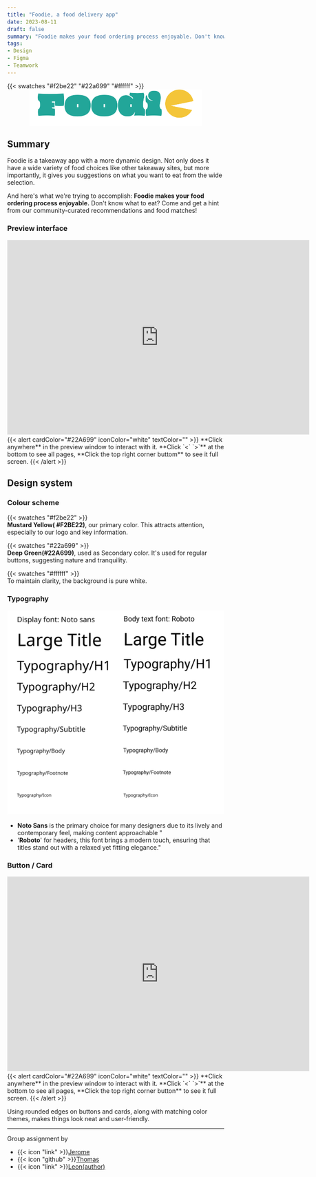 ```yaml
---
title: "Foodie, a food delivery app"
date: 2023-08-11
draft: false
summary: "Foodie makes your food ordering process enjoyable. Don't know what to eat? Come and get a hint from our community curated recommendations and food matches!"
tags:
- Design
- Figma
- Teamwork
---
```

{{< swatches "#f2be22" "#22a699" "#ffffff" >}}
<img src="foodie-Logo.png" alt="Foodie!" width=400px style="display: block; margin-left: auto; margin-right: auto;">

## Summary

Foodie is a takeaway app with a more dynamic design. Not only does it have a wide variety of food choices like other takeaway sites, but more importantly, it gives you suggestions on what you want to eat from the wide selection.

And here's what we're trying to accomplish: **Foodie makes your food ordering process enjoyable.** Don't know what to eat? Come and get a hint from our community-curated recommendations and food matches!
### Preview interface
<iframe style="border: 1px solid rgba(0, 0, 0, 0.1);" width="700" height="450" src="https://www.figma.com/embed?embed_host=share&url=https%3A%2F%2Fwww.figma.com%2Fproto%2F8XLT012kk3b72NmlQ7FMc7%2FFoodie!%3Fpage-id%3D149%253A15%26type%3Ddesign%26node-id%3D194-447%26viewport%3D592%252C1014%252C0.24%26t%3DM4GsXysxyrWDyRuh-1%26scaling%3Dcontain%26starting-point-node-id%3D194%253A447%26mode%3Ddesign" allowfullscreen></iframe>
{{< alert cardColor="#22A699" iconColor="white" textColor="" >}}
**Click anywhere** in the preview window to interact with it. **Click  `<` `>`** at the bottom to see all pages, **Click the top right corner buttom** to see it full screen.
{{< /alert >}}

## Design system


### Colour scheme
{{< swatches "#f2be22"  >}}<br>
**Mustard Yellow( #F2BE22)**, our primary color. This attracts attention, especially to our logo and key information. 

{{< swatches "#22a699" >}}<br>
**Deep Green(#22A699)**, used as Secondary color. It's used for regular buttons, suggesting nature and tranquility.

{{< swatches  "#ffffff" >}}<br>
To maintain clarity, the background is pure white.  

### Typography

![image-20230820174101658](image-20230820174101658.png)
- **Noto Sans** is the primary choice for many designers due to its lively and contemporary feel, making content approachable "
-  '**Roboto**' for headers, this font brings a modern touch, ensuring that titles stand out with a relaxed yet fitting elegance."

### Button / Card

<iframe style="border: 1px solid rgba(0, 0, 0, 0.1);" width="700" height="450" src="https://www.figma.com/embed?embed_host=share&url=https%3A%2F%2Fwww.figma.com%2Fproto%2FAXNTbxVFslLCRh1TjeZtL4%2FPart-2%253A-Design-System%3Fpage-id%3D106%253A55%26type%3Ddesign%26node-id%3D118-62%26viewport%3D448%252C293%252C0.59%26t%3DL7t1u9efnDpQgLeJ-1%26scaling%3Dscale-down-width%26mode%3Ddesign" allowfullscreen></iframe>
{{< alert cardColor="#22A699" iconColor="white" textColor="" >}}
**Click anywhere** in the preview window to interact with it. **Click  `<` `>`** at the bottom to see all pages, **Click the top right corner button** to see it full screen.
{{< /alert >}}

Using rounded edges on buttons and cards, along with matching color themes, makes things look neat and user-friendly.



---

Group assignment by 
- {{< icon "link" >}}[Jerome](https://hitori.rocks/)
- {{< icon "github" >}}[Thomas](https://www.linkedin.com/in/thomas-castillo-a13b67220/) 
-  {{< icon "link" >}}[Leon(author) ](https://cestduleon.dev)



